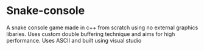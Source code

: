 # Snake-console
A snake console game made in c++ from scratch using no external graphics libaries.
Uses custom double buffering technique and aims for high performance.
Uses ASCII and built using visual studio
